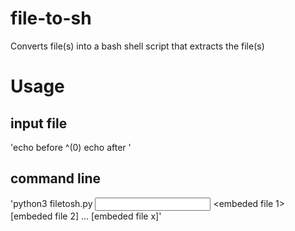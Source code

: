 # file-to-sh
Converts file(s) into a bash shell script that extracts the file(s)

# Usage

## input file
'echo before
^(0)
echo after
'
## command line
'python3 filetosh.py <input> <output> <embeded file 1> [embeded file 2] ... [embeded file x]'
